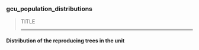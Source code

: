 ### gcu_population_distributions



> TITLE
> 
> ------

#### Distribution of the reproducing trees in the unit